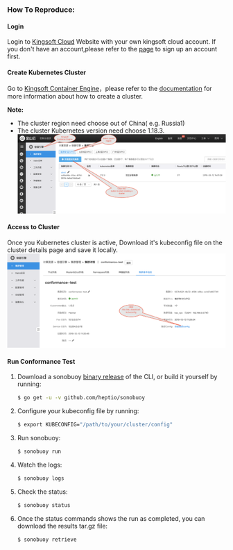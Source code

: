 ### How To Reproduce:


#### Login
Login to [Kingsoft Cloud](https://passport.ksyun.com/) Website with your own kingsoft cloud account. If you don't have an account,please refer to the [page](https://passport.ksyun.com/register.html) to sign up an account first.

#### Create Kubernetes Cluster
Go to [Kingsoft Container Engine](https://kce.console.ksyun.com/)，please refer to the [documentation](https://docs.ksyun.com/documents/2664) for more information about how to create a cluster. 

**Note:**
- The cluster region need choose out of China( e.g. Russia1)
- The cluster Kubernetes version need choose 1.18.3.
![cluster](ksc-cluster.png)


#### Access to Cluster
Once you Kubernetes cluster is active, Download it's kubeconfig file on the cluster details page and save it locally.
![kubeconfig](kubeconfig.png)


#### Run Conformance Test
1. Download a sonobuoy [binary release](https://github.com/heptio/sonobuoy/releases) of the CLI, or build it yourself by running:
    ```sh
    $ go get -u -v github.com/heptio/sonobuoy
    ```

1. Configure your kubeconfig file by running:
    ```sh
    $ export KUBECONFIG="/path/to/your/cluster/config"
    ```

3. Run sonobuoy:
    ```sh
    $ sonobuoy run
    ```

4. Watch the logs:
    ```sh
    $ sonobuoy logs
    ```

5. Check the status:
    ```sh
    $ sonobuoy status
    ```

6. Once the status commands shows the run as completed, you can download the results tar.gz file:
    ```sh
    $ sonobuoy retrieve
    ```